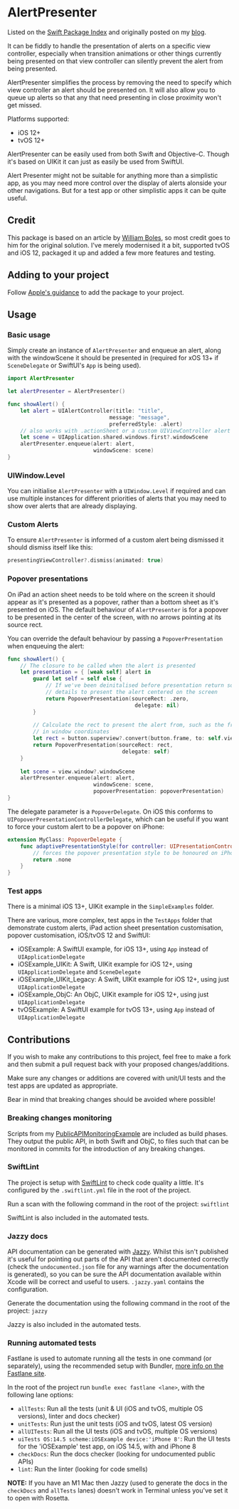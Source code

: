 # AlertPresenter

Listed on the [Swift Package Index](https://swiftpackageindex.com/ChrisMash/AlertPresenter) and
originally posted on my [blog](https://chris-mash.medium.com/easy-uialertcontroller-presentation-40e69a29ea99).

It can be fiddly to handle the presentation of alerts on a specific view controller, especially when transition animations 
or other things currently being presented on that view controller can silently prevent the alert from being presented.

AlertPresenter simplifies the process by removing the need to specify which view controller an alert should be presented 
on. It will also allow you to queue up alerts so that any that need presenting in close proximity won't get missed.

Platforms supported:

* iOS 12+
* tvOS 12+

AlertPresenter can be easily used from both Swift and Objective-C. Though it's based on UIKit it can just as easily be used from SwiftUI.

Alert Presenter might not be suitable for anything more than a simplistic app, as you may need more control over the display of alerts
alonside your other navigations. But for a test app or other simplistic apps it can be quite useful.

## Credit

This package is based on an article by [William Boles](https://williamboles.me/alert-queuing-with-windows/),
so most credit goes to him for the original solution. I've merely modernised it a bit, supported tvOS and iOS 12,
packaged it up and added a few more features and testing.

## Adding to your project

Follow [Apple's guidance](https://developer.apple.com/documentation/xcode/adding_package_dependencies_to_your_app) 
to add the package to your project.

## Usage

### Basic usage

Simply create an instance of `AlertPresenter` and enqueue an alert, along with the windowScene it should be presented 
in (required for xOS 13+ if `SceneDelegate` or SwiftUI's `App` is being used).

```swift
import AlertPresenter

let alertPresenter = AlertPresenter()

func showAlert() {
    let alert = UIAlertController(title: "title",
                                message: "message",
                                preferredStyle: .alert)
    // also works with .actionSheet or a custom UIViewController alert
    let scene = UIApplication.shared.windows.first?.windowScene
    alertPresenter.enqueue(alert: alert, 
                           windowScene: scene)
}
```

### UIWindow.Level

You can initialise `AlertPresenter` with a `UIWindow.Level` if required and can use multiple instances for different 
priorities of alerts that you may need to show over alerts that are already displaying.

### Custom Alerts

To ensure `AlertPresenter` is informed of a custom alert being dismissed it should dismiss itself like this:

```swift
presentingViewController?.dismiss(animated: true)
```

### Popover presentations

On iPad an action sheet needs to be told where on the screen it should appear as it's presented as a popover, rather than
a bottom sheet as it's presented on iOS. The default behaviour of `AlertPresenter` is for a popover to be presented in 
the center of the screen, with no arrows pointing at its source rect.

You can override the default behaviour by passing a `PopoverPresentation` when enqueuing the alert:

```swift
func showAlert() {
    // The closure to be called when the alert is presented
    let presentation = { [weak self] alert in
        guard let self = self else {
            // If we've been deinitalised before presentation return some default
            // details to present the alert centered on the screen
            return PopoverPresentation(sourceRect: .zero,
                                        delegate: nil)
        }
        
        // Calculate the rect to present the alert from, such as the frame of the button
        // in window coordinates
        let rect = button.superview?.convert(button.frame, to: self.view) ?? .zero
        return PopoverPresentation(sourceRect: rect,
                                    delegate: self)
    }
            
    let scene = view.window?.windowScene
    alertPresenter.enqueue(alert: alert,
                           windowScene: scene,
                           popoverPresentation: popoverPresentation)
}
```

The delegate parameter is a `PopoverDelegate`. On iOS this conforms to `UIPopoverPresentationControllerDelegate`,
which can be useful if you want to force your custom alert to be a popover on iPhone:

```swift
extension MyClass: PopoverDelegate {
    func adaptivePresentationStyle(for controller: UIPresentationController) -> UIModalPresentationStyle {
        // forces the popover presentation style to be honoured on iPhone
        return .none
    }
}
```

### Test apps

There is a minimal iOS 13+, UIKit example in the `SimpleExamples` folder.

There are various, more complex, test apps in the `TestApps` folder that demonstrate custom alerts, iPad action sheet
presentation customisation, popover customisation, iOS/tvOS 12 and SwiftUI:

* iOSExample: A SwiftUI example, for iOS 13+, using `App` instead of `UIApplicationDelegate`
* iOSExample_UIKit: A Swift, UIKit example for iOS 12+, using `UIApplicationDelegate` and `SceneDelegate`
* iOSExample_UIKit_Legacy: A Swift, UIKit example for iOS 12+, using just `UIApplicationDelegate`
* iOSExample_ObjC: An ObjC, UIKit example for iOS 12+, using just `UIApplicationDelegate`
* tvOSExample: A SwiftUI example for tvOS 13+, using `App` instead of `UIApplicationDelegate`

## Contributions

If you wish to make any contributions to this project, feel free to make a fork and then submit a pull request back
with your proposed changes/additions.

Make sure any changes or additions are covered with unit/UI tests and the test apps are updated as appropriate. 

Bear in mind that breaking changes should be avoided where possible!

### Breaking changes monitoring

Scripts from my [PublicAPIMonitoringExample](https://github.com/ChrisMash/PublicAPIMonitoringExample) are included as
build phases. They output the public API, in both Swift and ObjC, to files such that can be monitored in commits for 
the introduction of any breaking changes.

### SwiftLint

The project is setup with [SwiftLint](https://github.com/realm/SwiftLint) to check code quality a little. It's configured
by the `.swiftlint.yml` file in the root of the project.

Run a scan with the following command in the root of the project:
`swiftlint`

SwiftLint is also included in the automated tests.

### Jazzy docs

API documentation can be generated with [Jazzy](https://github.com/realm/jazzy). Whilst this isn't published it's
useful for pointing out parts of the API that aren't documented correctly (check the `undocumented.json` file for
any warnings after the documentation is generated), so you can be sure the API documentation available within
Xcode will be correct and useful to users. `.jazzy.yaml` contains the configuration.

Generate the documentation using the following command in the root of the project:
`jazzy`

Jazzy is also included in the automated tests.

### Running automated tests

Fastlane is used to automate running all the tests in one command (or separately), using the recommended setup with Bundler, 
[more info on the Fastlane site](https://docs.fastlane.tools/getting-started/ios/setup/).

In the root of the project run `bundle exec fastlane <lane>`, with the following lane options:

- `allTests`: Run all the tests (unit & UI (iOS and tvOS, multiple OS versions), linter and docs checker)
- `unitTests`: Run just the unit tests (iOS and tvOS, latest OS version)
- `allUITests`: Run all the UI tests (iOS and tvOS, multiple OS versions)
- `uiTests OS:14.5 scheme:iOSExample device:'iPhone 8'`: Run the UI tests for the 'iOSExample' test app, on iOS 14.5, with
and iPhone 8
- `checkDocs`: Run the docs checker (looking for undocumented public APIs)
- `lint`: Run the linter (looking for code smells)

__NOTE:__ If you have an M1 Mac then Jazzy (used to generate the docs in the `checkDocs` and `allTests` lanes) doesn't work 
in Terminal unless you've set it to open with Rosetta.
